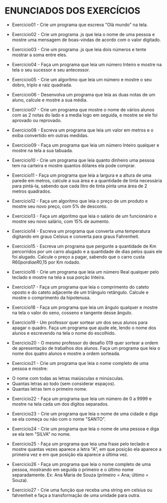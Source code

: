 # ENUNCIADOS DOS EXERCÍCIOS

* Exercicio01 - Crie um programa que escreva "Olá mundo" na tela.

* Exercicio02 - Crie um programa .js que leia o nome de uma pessoa e mostre uma mensagem de boas-vindas 
de acordo com o valor digitado.

* Exercicio03 - Crie um programa .js que leia dois números e tente mostrar a soma entre eles.

* Exercicio04 - Faça um programa que leia um número Inteiro e mostre na tela o seu sucessor e seu antecessor.

* Exercicio05 - Crie um algoritmo que leia um número e mostre o seu dobro, triplo e raiz quadrada. 

* Exercicio06 - Desenvolva um programa que leia as duas notas de um aluno, calcule e mostre a sua média. 

* Exercicio07 - Crie um programa que mostre o nome de vários alunos com as 2 notas do lado e a media logo em seguida, e mostre se ele foi aprovado ou reprovado. 

* Exercicio08 - Escreva um programa que leia um valor em metros e o exiba convertido em outras medidas.  

* Exercicio09 - Faça um programa que leia um número Inteiro qualquer e mostre na tela a sua tabuada.  

* Exercicio10 - Crie um programa que leia quanto dinheiro uma pessoa tem na carteira e mostre quantos dólares ela pode comprar.  

* Exercicio11 - Faça um programa que leia a largura e a altura de uma parede em metros, calcule a sua área e a quantidade de tinta necessária para pintá-la, sabendo que cada litro de tinta pinta uma área de 2 metros quadrados.  

* Exercicio12 - Faça um algoritmo que leia o preço de um produto e mostre seu novo preço, com 5% de desconto. 

* Exercicio13 - Faça um algoritmo que leia o salário de um funcionário e mostre seu novo salário, com 15% de aumento.

* Exercicio14 - Escreva um programa que converta uma temperatura digitando em graus Celsius e converta para graus Fahrenheit.

* Exercicio15 - Escreva um programa que pergunte a quantidade de Km percorridos por um carro alugado e a quantidade de dias pelos quais ele foi alugado. Calcule o preço a pagar, sabendo que o carro custa R$60 por dia e R$0,15 por Km rodado.

* Exercicio16 - Crie um programa que leia um número Real qualquer pelo teclado e mostre na tela a sua porção Inteira.

* Exercicio17 - Faça um programa que leia o comprimento do cateto oposto e do cateto adjacente de um triângulo retângulo. Calcule e mostre o comprimento da hipotenusa.

* Exercicio18 - Faça um programa que leia um ângulo qualquer e mostre na tela o valor do seno, cosseno e tangente desse ângulo.

* Exercicio19 - Um professor quer sortear um dos seus alunos para apagar o quadro. Faça um programa que ajude ele, lendo o nome dos alunos e escrevendo na tela o nome do escolhido.

* Exercicio20 - O mesmo professor do desafio 019 quer sortear a ordem de apresentação de trabalhos dos alunos. Faça um programa que leia o nome dos quatro alunos e mostre a ordem sorteada.

* Exercicio21 - Crie um programa que leia o nome completo de uma pessoa e mostre: 
- O nome com todas as letras maiúsculas e minúsculas.
- Quantas letras ao todo (sem considerar espaços).
- Quantas letras tem o primeiro nome.

* Exercicio22 - Faça um programa que leia um número de 0 a 9999 e mostre na tela cada um dos dígitos separados.

* Exercicio23 - Crie um programa que leia o nome de uma cidade e diga se ela começa ou não com o nome "SANTO".

* Exercicio24 - Crie um programa que leia o nome de uma pessoa e diga se ela tem "SILVA" no nome.

* Exercicio25 - Faça um programa que leia uma frase pelo teclado e mostre quantas vezes aparece a letra "A", em que posição ela aparece a primeira vez e em que posição ela aparece a última vez.

* Exercicio26 - Faça um programa que leia o nome completo de uma pessoa, mostrando em seguida o primeiro e o último nome separadamente. Ex: Ana Maria de Souza (primeiro = Ana; último = Souza).

* Exercicio27 - Crie uma função que receba uma string em celsius ou fahrenheit e faça a transformação de uma unidade para outra.